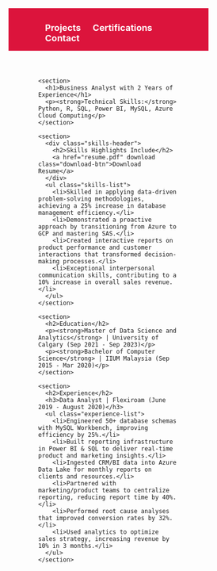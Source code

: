 <html lang="en">
<head>
  <meta charset="UTF-8">
  <title>Resume - Md Nazmus Sajid</title>
  <style>
    * {
      margin: 0;
      padding: 0;
      box-sizing: border-box;
      text-decoration: none;
    }

    body {
      font-family: Calibri, sans-serif;
      line-height: 1.6;
    }

    /* Navigation bar */
    .navbar {
      background-color: crimson;
      padding: 15px 30px;
    }

    .navdiv {
      display: flex;
      justify-content: space-between;
      align-items: center;
    }

    .navdiv h2 {
      color: white;
    }

    .navdiv ul {
      list-style: none;
    }

    .navdiv ul li {
      display: inline-block;
      margin-left: 20px;
    }

    .navdiv ul li a {
      color: white;
      font-size: 18px;
      font-weight: bold;
    }

    /* Main content */
    .container {
      padding: 40px 60px;
    }

    section {
      margin-bottom: 40px;
    }

    h1, h2 {
      color: #333;
    }

    /* Skills header + resume button */
    .skills-header {
      display: flex;
      justify-content: space-between;
      align-items: center;
      margin-bottom: 15px;
    }

    .download-btn {
      background-color: white;
      color: crimson;
      font-weight: bold;
      padding: 10px 15px;
      border: 2px solid crimson;
      border-radius: 5px;
      transition: all 0.3s ease;
    }

    .download-btn:hover {
      background-color: crimson;
      color: white;
    }

    ul.skills-list, ul.experience-list {
      padding-left: 20px;
    }

    ul.skills-list li,
    ul.experience-list li {
      margin-bottom: 10px;
    }

  </style>
</head>
<body>

  <!-- Navigation Bar -->
  <nav class="navbar">
    <div class="navdiv">
      <ul>
        <li><a href="Projects.html">Projects</a></li>
        <li><a href="#certifications">Certifications</a></li>
        <li><a href="#contact">Contact</a></li>
      </ul>
    </div>
  </nav>

  <!-- Main Content -->
  <div class="container">
    
    <section>
      <h1>Business Analyst with 2 Years of Experience</h1>
      <p><strong>Technical Skills:</strong> Python, R, SQL, Power BI, MySQL, Azure Cloud Computing</p>
    </section>

    <section>
      <div class="skills-header">
        <h2>Skills Highlights Include</h2>
        <a href="resume.pdf" download class="download-btn">Download Resume</a>
      </div>
      <ul class="skills-list">
        <li>Skilled in applying data-driven problem-solving methodologies, achieving a 25% increase in database management efficiency.</li>
        <li>Demonstrated a proactive approach by transitioning from Azure to GCP and mastering SAS.</li>
        <li>Created interactive reports on product performance and customer interactions that transformed decision-making processes.</li>
        <li>Exceptional interpersonal communication skills, contributing to a 10% increase in overall sales revenue.</li>
      </ul>
    </section>

    <section>
      <h2>Education</h2>
      <p><strong>Master of Data Science and Analytics</strong> | University of Calgary (Sep 2021 - Sep 2023)</p>
      <p><strong>Bachelor of Computer Science</strong> | IIUM Malaysia (Sep 2015 - Mar 2020)</p>
    </section>

    <section>
      <h2>Experience</h2>
      <h3>Data Analyst | Flexiroam (June 2019 - August 2020)</h3>
      <ul class="experience-list">
        <li>Engineered 50+ database schemas with MySQL Workbench, improving efficiency by 25%.</li>
        <li>Built reporting infrastructure in Power BI & SQL to deliver real-time product and marketing insights.</li>
        <li>Ingested CRM/BI data into Azure Data Lake for monthly reports on clients and resources.</li>
        <li>Partnered with marketing/product teams to centralize reporting, reducing report time by 40%.</li>
        <li>Performed root cause analyses that improved conversion rates by 32%.</li>
        <li>Used analytics to optimize sales strategy, increasing revenue by 10% in 3 months.</li>
      </ul>
    </section>

  </div>

</body>
</html>






